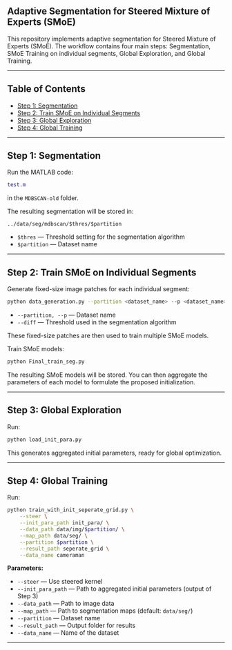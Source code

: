 ## Adaptive Segmentation for Steered Mixture of Experts (SMoE)

This repository implements adaptive segmentation for Steered Mixture of Experts (SMoE). The workflow contains four main steps: Segmentation, SMoE Training on individual segments, Global Exploration, and Global Training.

---

## Table of Contents

* [Step 1: Segmentation](#step-1-segmentation)
* [Step 2: Train SMoE on Individual Segments](#step-2-train-smoe-on-individual-segments)
* [Step 3: Global Exploration](#step-3-global-exploration)
* [Step 4: Global Training](#step-4-global-training)

---

## Step 1: Segmentation

Run the MATLAB code:

```matlab
test.m
```

in the `MDBSCAN-old` folder.

The resulting segmentation will be stored in:

```
../data/seg/mdbscan/$thres/$partition
```

* `$thres` — Threshold setting for the segmentation algorithm
* `$partition` — Dataset name

---

## Step 2: Train SMoE on Individual Segments

Generate fixed-size image patches for each individual segment:

```bash
python data_generation.py --partition <dataset_name> --p <dataset_name> --diff <threshold>
```

* `--partition, --p` — Dataset name
* `--diff` — Threshold used in the segmentation algorithm

These fixed-size patches are then used to train multiple SMoE models.

Train SMoE models:

```bash
python Final_train_seg.py
```

The resulting SMoE models will be stored. You can then aggregate the parameters of each model to formulate the proposed initialization.

---

## Step 3: Global Exploration

Run:

```bash
python load_init_para.py
```

This generates aggregated initial parameters, ready for global optimization.

---

## Step 4: Global Training

Run:

```bash
python train_with_init_seperate_grid.py \
    --steer \
    --init_para_path init_para/ \
    --data_path data/img/$partition/ \
    --map_path data/seg/ \
    --partition $partition \
    --result_path seperate_grid \
    --data_name cameraman
```

**Parameters:**

* `--steer` — Use steered kernel
* `--init_para_path` — Path to aggregated initial parameters (output of Step 3)
* `--data_path` — Path to image data
* `--map_path` — Path to segmentation maps (default: `data/seg/`)
* `--partition` — Dataset name
* `--result_path` — Output folder for results
* `--data_name` — Name of the dataset

---

